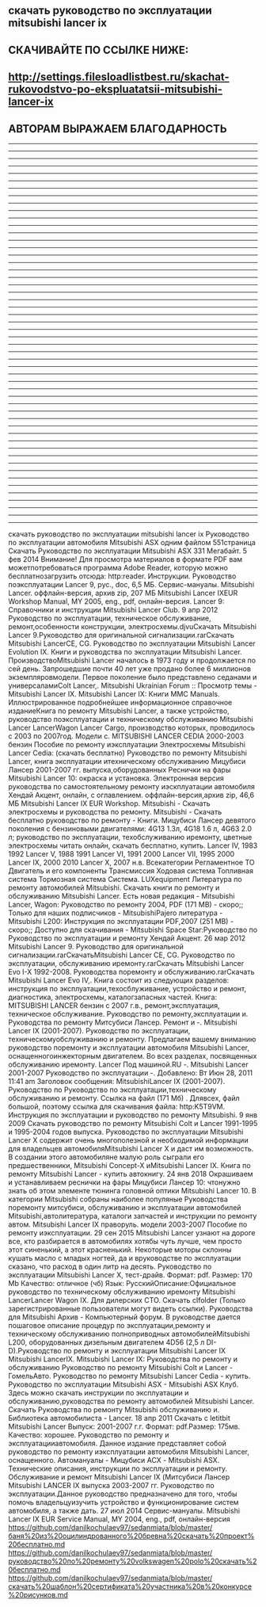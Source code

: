 скачать руководство по эксплуатации mitsubishi lancer ix
--------------------------------------------------
СКАЧИВАЙТЕ ПО ССЫЛКЕ НИЖЕ:
--------------------------------------------------
http://settings.filesloadlistbest.ru/skachat-rukovodstvo-po-ekspluatatsii-mitsubishi-lancer-ix
--------------------------------------------------
АВТОРАМ ВЫРАЖАЕМ БЛАГОДАРНОСТЬ
--------------------------------------------------
--------------------------------------------------
--------------------------------------------------
--------------------------------------------------
--------------------------------------------------
--------------------------------------------------
--------------------------------------------------
--------------------------------------------------
--------------------------------------------------
--------------------------------------------------
--------------------------------------------------
--------------------------------------------------
--------------------------------------------------
--------------------------------------------------
--------------------------------------------------
--------------------------------------------------
--------------------------------------------------
--------------------------------------------------
--------------------------------------------------
--------------------------------------------------
--------------------------------------------------
--------------------------------------------------
--------------------------------------------------
--------------------------------------------------
--------------------------------------------------
--------------------------------------------------
--------------------------------------------------
--------------------------------------------------
--------------------------------------------------
--------------------------------------------------
--------------------------------------------------
--------------------------------------------------
--------------------------------------------------
--------------------------------------------------
--------------------------------------------------
--------------------------------------------------
--------------------------------------------------
--------------------------------------------------
--------------------------------------------------
--------------------------------------------------
--------------------------------------------------
--------------------------------------------------
--------------------------------------------------
--------------------------------------------------
--------------------------------------------------
--------------------------------------------------
--------------------------------------------------
--------------------------------------------------
--------------------------------------------------
--------------------------------------------------
--------------------------------------------------
--------------------------------------------------
--------------------------------------------------
скачать руководство по эксплуатации mitsubishi lancer ix Руководство по эксплуатации автомобиля Mitsubishi ASX одним файлом 551страница Скачать Руководство по эксплуатации Mitsubishi ASX 331 Мегабайт. 5 фев 2014  Внимание! Для просмотра материалов в формате PDF вам можетпотребоваться программа Adobe Reader, которую можно бесплатнозагрузить отсюда: http:reader. Инструкции. Руководство поэксплуатации Lancer 9, рус., doc, 6,5 МБ. Сервис-мануалы. Mitsubishi Lancer. оффлайн-версия, архив zip, 207 МБ  Mitsubishi Lancer IXEUR Workshop Manual, MY 2005, eng., pdf, онлайн-версия. Lancer 9: Справочники и инструкции  Mitsubishi Lancer Club. 9 апр 2012  Руководство по эксплуатации, техническое обслуживание, ремонт,особенности конструкции, электросхемы.djvuСкачать  Mitsubishi Lancer 9.Руководство для оригинальной сигнализации.rarСкачать Mitsubishi LancerCE, CG. Руководство по эксплуатации  Mitsubishi Lancer Evolution IX. Книги и руководства по эксплуатации Mitsubishi Lancer. ПроизводствоMitsubishi Lancer началось в 1973 году и продолжается по сей день. Запрошедшие почти 40 лет уже продано более 6 миллионов экземпляровмодели. Первое поколение было представлено седанами и универсаламиColt Lancer,. Mitsubishi Ukrainian Forum :: Просмотр темы - Mitsubishi Lancer IX. Mitsubishi Lancer IX: Книги  MMC Manuals. Иллюстрированное подробнейшее информационное справочное изданиеКнига по ремонту Mitsubishi Lancer, а также устройство, руководство поэксплуатации и техническому обслуживанию Mitsubishi Lancer  LancerWagon  Lancer Cargo, производство которых, проводилось с 2003 по 2007год. Модели с. MITSUBISHI LANCER CEDIA 2000-2003 бензин Пособие по ремонту иэксплуатации  Электросхемы Mitsubishi Lancer Cedia: (скачать бесплатно) Руководство по ремонту Mitsubishi Lancer, книга эксплуатации итехническому обслуживанию Мицубиси Лансер 2001-2007 гг. выпуска,оборудованных
Реснички на фары Mitsubishi Lancer 10: окраска и установка. Электронная версия руководства по самостоятельному ремонту иэскплуатации автомобиля Хендай Акцент, онлайн, с оглавлением. оффлайн-версия,архив zip, 46,6 МБ  Mitsubishi Lancer IX EUR Workshop. Mitsubishi - Скачать электросхемы и руководства по ремонту. Mitsubishi - Скачать бесплатно руководство по ремонту - Книги. Мицубиси Лансер девятого поколения с бензиновыми двигателями: 4G13 1.3л, 4G18 1.6 л, 4G63 2.0 л; руководство по эксплуатации, техобслуживанию иремонту, цветные электросхемы читать онлайн, скачать бесплатно, купить. Lancer IV, 1983  1992  Lancer V, 1988  1991  Lancer VI, 1991  2000 Lancer VII, 1995  2000  Lancer IX, 2000  2010  Lancer X, 2007  н.в. Всекатегории  Регламентное ТО  Двигатель и его компоненты  Трансмиссия Ходовая система  Топливная система  Тормозная система  Система. LUXequipment  Литература по ремонту автомобилей Mitsubishi. Скачать книги по ремонту и обслуживанию Mitsubishi Lancer. Есть новая редакция - Mitsubishi Lancer, Wagon: Руководство по ремонту 2004, PDF (171 MB) - скоро;; Только для наших подписчиков - MitsubishiPajero  литература - Mitsubishi L200: Инструкция по эксплуатации PDF,2007 (251 MB) - скоро;; Доступно для скачивания - Mitsubishi Space Star:Руководство по
Руководство по эксплуатации и ремонту Хендай Акцент. 26 мар 2012  Mitsubishi Lancer 9. Руководство для оригинальной сигнализации.rarСкачатьMitsubishi Lancer CE, CG. Руководство по эксплуатации, обслуживанию иремонту.rarСкачать Mitsubishi Lancer Evo I-X 1992-2008. Руководства поремонту и обслуживанию.rarСкачать Mitsubishi Lancer Evo IV,. Книга состоит из следующих разделов: инструкция по эксплуатации,техосблуживание, устройство и ремонт, диагностика, электросхемы, каталогзапасных частей. Книга: MITSUBISHI LANCER бензин с 2007 г.в., ремонт,эксплуатация, техническое обслуживание. Руководство по ремонту,эксплуатации и. Руководства по ремонту Митсубиси Лансер. Ремонт и  -. Mitsubishi Lancer IX (2001-2007). Руководство по эксплуатации, техническомуобслуживанию и ремонту. Предлагаем вашему вниманию руководство поремонту и эксплуатации автомобиля Mitsubishi Lancer, оснащенногоинжекторным двигателем. Во всех разделах, посвященных обслуживанию иремонту. Lancer  Под машиной.RU -. Mitsubishi Lancer 2001-2007 Руководство по эксплуатации -. Добавлено: Вт Июн 28, 2011 11:41 am Заголовок сообщения: MitsubishiLancer IX (2001-2007). Руководство по  Руководство по эксплуатации,техническому обслуживанию и ремонту. Ссылка на файл (171 Мб) . Длявсех, файл большой, поэтому ссылка для скачивания файла: http:K5T9VM. Инструкция по эксплуатации и руководство по ремонту Mitsubishi. 9 янв 2009  Скачать руководство по ремонту Mitsubishi Colt и Lancer 1991-1995 и 1995-2004 годов выпуска.
Руководство по эксплуатации Mitsubishi Lancer X содержит очень многополезной и необходимой информации для владельцев автомобиляMitsubishi Lancer X и даст им возможность.  В создании этого автомобиляне малую роль сыграли его предшественники, Mitsubishi Concept-X иMitsubishi Lancer IX. Книга по ремонту Mitsubishi Lancer - купить автокнигу. 24 янв 2018  Окрашиваем и устанавливаем реснички на фары Мицубиси Лансер 10: чтонужно знать об этом элементе тюнинга головной оптики Mitsubishi Lancer 10. В категории Mitsubishi собраны наиболее популяные Руководства поремонту митсубиси, обслуживанию и эксплуатации автомобилей Mitsubishi,автолитература, каталоги запчастей и инструкции по ремонту автом. Mitsubishi Lancer IX праворуль. модели 2003-2007 Пособие по ремонту иэксплуатации. 29 сен 2015  Mitsubishi Lancer узнают на дороге все, кто разбирается в автомобилях хотябы чуть лучше, чем просто этот синенький, а этот  красненький. Некоторые моторы склонны кушать масло с младых ногтей, да и вруководстве по эксплуатации сказано, что расход в один литр на десять. Руководство по эксплуатации Mitsubishi Lancer X, тест-драйв. Формат: pdf. Размер: 170 Mb Качество: отличное (чб) Язык: РусскийОписание:Официальное руководство по техническому обслуживанию иремонту Mitsubishi LancerLancer Wagon IX. Для дилерских СТО. Скачать сIfolder (Только зарегистрированные пользователи могут видеть ссылки). Руководства для Mitsubishi Архив - Компьютерный форум. В руководстве дается пошаговое описание процедур по эксплуатации,ремонту и техническому обслуживанию полноприводных автомобилейMitsubishi L200, оборудованных дизельным двигателем 4D56 (2,5 л DI-D).Руководство по ремонту и эксплуатации Mitsubishi Lancer IX Mitsubishi LancerIX. Mitsubishi Lancer IX: Руководства по ремонту и обслуживанию
Руководство по ремонту Mitsubishi Colt и Lancer  - ГомельАвто. Руководство по ремонту Mitsubishi Lancer Cedia - купить. Руководство по эксплуатации Mitsubishi ASX - Mitsubishi ASX Клуб. Здесь можно скачать инструкции по эксплуатации и обслуживанию,руководства по ремонту автомобилей Mitsubishi Lancer. Скачать Руководства по ремонту Mitsubishi обслуживанию и. Библиотека автомобилиста - Lancer. 18 апр 2011  Скачать c letitbit Mitsubishi Lancer Выпуск: 2001-2007 г.г. Формат: pdf.Размер: 175мв. Качество: хорошее. Руководство по ремонту и эксплуатацииавтомобиля. Данное издание представляет собой руководство по ремонту иэксплуатации автомобиля Mitsubishi Lancer, оснащенного. Автомануалы - Мицубиси АСХ - Mitsubishi ASX. Технические описания, инструкции по эксплуатации и ремонту. Обслуживание и ремонт Mitsubishi Lancer IX (Митсубиси Лансер
Mitsubishi LANCER IX выпуска 2003-2007 гг. Руководство по эксплуатации.Данное руководство предназначено для того, чтобы помочь владельцуизучить устройство и функционирование систем автомобиля, а также дать. 27 июл 2014  Сервис-мануалы. Mitsubishi Lancer IX EUR Service Manual, MY 2004, eng., pdf, онлайн-версия
https://github.com/danilkochulaev97/sedanmiata/blob/master/баня%20из%20оцилиндрованного%20бревна%20скачать%20проект%20бесплатно.md
https://github.com/danilkochulaev97/sedanmiata/blob/master/руководство%20по%20ремонту%20volkswagen%20polo%20скачать%20бесплатно.md
https://github.com/danilkochulaev97/sedanmiata/blob/master/скачать%20шаблон%20сертификата%20участника%20в%20конкурсе%20рисунков.md